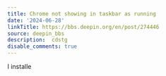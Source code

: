 ```yaml
---
title: Chrome not showing in taskbar as running
date: '2024-06-28'
linkTitle: https://bbs.deepin.org/en/post/274446
source: deepin_bbs
description:  cdstg 
disable_comments: true
---
```

I installe
